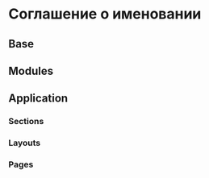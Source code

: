 # Соглашение о именовании


## Base

## Modules

## Application


### Sections

### Layouts

### Pages
